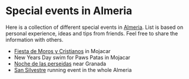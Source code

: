 Special events in Almeria
=========================

Here is a collection of different special events in [Almeria](https://en.wikipedia.org/wiki/Almer%C3%ADa). List is based on personal experience, ideas and tips from friends. Feel free to share the information with others.

* [Fiesta de Moros y Cristianos](https://almeriadecosta.com/mojacar-pueblo/que-hacer-en-mojacar/fiesta-de-moros-y-cristianos/) in Mojacar
* New Years Day swim for Paws Patas in Mojacar
* [Noche de las perseidas](https://sierranevada.es/en/verano/perseidas/) near Granada
* [San Silvestre](https://www.sansilvestredealmeria.com/) running event in the whole Almeria
